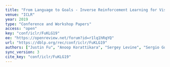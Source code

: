 ```yaml
---
title: "From Language to Goals - Inverse Reinforcement Learning for Vision-Based Instruction Following."
venue: "ICLR"
year: 2019
type: "Conference and Workshop Papers"
access: "open"
key: "conf/iclr/FuKLG19"
ee: "https://openreview.net/forum?id=r1lq1hRqYQ"
url: "https://dblp.org/rec/conf/iclr/FuKLG19"
authors: ["Justin Fu", "Anoop Korattikara", "Sergey Levine", "Sergio Guadarrama"]
sync_version: 3
cite_key: "conf/iclr/FuKLG19"
---
```

